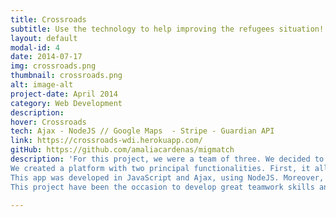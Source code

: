 ```yaml
---
title: Crossroads
subtitle: Use the technology to help improving the refugees situation!
layout: default
modal-id: 4
date: 2014-07-17
img: crossroads.png
thumbnail: crossroads.png
alt: image-alt
project-date: April 2014
category: Web Development
description: 
hover: Crossroads
tech: Ajax - NodeJS // Google Maps  - Stripe - Guardian API
link: https://crossroads-wdi.herokuapp.com/
gitHub: https://github.com/amaliacardenas/migmatch
description: 'For this project, we were a team of three. We decided to develop an app related to the current migrant crisis.
We created a platform with two principal functionalities. First, it allows visitors on the website to donate money to a specific refugee, through the Stripe API. Second, it enables potential hosts to connect with refugees in order to house them for the amount of time where the government haven’t given them a proper housing solution. 
This app was developed in JavaScript and Ajax, using NodeJS. Moreover, we use the Google Maps API to create a map showing the origin country of each refugee and the Guardian API to have a live feed of news related to the migrant crisis. I especially focused on the Google Map API. 
This project have been the occasion to develop great teamwork skills and to approach a current disaster using a technological scope.'

---
```


